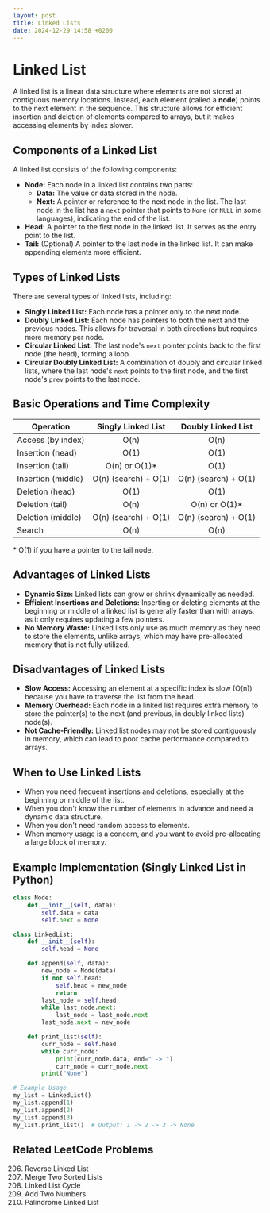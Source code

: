 ```yaml
---
layout: post
title: Linked Lists
date: 2024-12-29 14:58 +0200
---
```



# Linked List

A linked list is a linear data structure where elements are not stored at contiguous memory locations. Instead, each element (called a **node**) points to the next element in the sequence. This structure allows for efficient insertion and deletion of elements compared to arrays, but it makes accessing elements by index slower.

## Components of a Linked List

A linked list consists of the following components:

* **Node:** Each node in a linked list contains two parts:
  * **Data:** The value or data stored in the node.
  * **Next:** A pointer or reference to the next node in the list. The last node in the list has a `next` pointer that points to `None` (or `NULL` in some languages), indicating the end of the list.
* **Head:** A pointer to the first node in the linked list. It serves as the entry point to the list.
* **Tail:** (Optional) A pointer to the last node in the linked list. It can make appending elements more efficient.

## Types of Linked Lists

There are several types of linked lists, including:

* **Singly Linked List:** Each node has a pointer only to the next node.
* **Doubly Linked List:** Each node has pointers to both the next and the previous nodes. This allows for traversal in both directions but requires more memory per node.
* **Circular Linked List:** The last node's `next` pointer points back to the first node (the head), forming a loop.
* **Circular Doubly Linked List:** A combination of doubly and circular linked lists, where the last node's `next` points to the first node, and the first node's `prev` points to the last node.

## Basic Operations and Time Complexity

| Operation        | Singly Linked List | Doubly Linked List |
| ---------------- | :----------------: | :----------------: |
| Access (by index) |        O(n)        |        O(n)        |
| Insertion (head) |        O(1)        |        O(1)        |
| Insertion (tail) |   O(n) or O(1)\*   |        O(1)        |
| Insertion (middle) |  O(n) (search) + O(1)  |  O(n) (search) + O(1)  |
| Deletion (head)  |        O(1)        |        O(1)        |
| Deletion (tail)  |        O(n)        |   O(n) or O(1)\*   |
| Deletion (middle) |  O(n) (search) + O(1)  |  O(n) (search) + O(1)  |
| Search           |        O(n)        |        O(n)        |

\* O(1) if you have a pointer to the tail node.

## Advantages of Linked Lists

* **Dynamic Size:** Linked lists can grow or shrink dynamically as needed.
* **Efficient Insertions and Deletions:** Inserting or deleting elements at the beginning or middle of a linked list is generally faster than with arrays, as it only requires updating a few pointers.
* **No Memory Waste:** Linked lists only use as much memory as they need to store the elements, unlike arrays, which may have pre-allocated memory that is not fully utilized.

## Disadvantages of Linked Lists

* **Slow Access:** Accessing an element at a specific index is slow (O(n)) because you have to traverse the list from the head.
* **Memory Overhead:** Each node in a linked list requires extra memory to store the pointer(s) to the next (and previous, in doubly linked lists) node(s).
* **Not Cache-Friendly:** Linked list nodes may not be stored contiguously in memory, which can lead to poor cache performance compared to arrays.

## When to Use Linked Lists

* When you need frequent insertions and deletions, especially at the beginning or middle of the list.
* When you don't know the number of elements in advance and need a dynamic data structure.
* When you don't need random access to elements.
* When memory usage is a concern, and you want to avoid pre-allocating a large block of memory.

## Example Implementation (Singly Linked List in Python)

```python
class Node:
    def __init__(self, data):
        self.data = data
        self.next = None

class LinkedList:
    def __init__(self):
        self.head = None

    def append(self, data):
        new_node = Node(data)
        if not self.head:
            self.head = new_node
            return
        last_node = self.head
        while last_node.next:
            last_node = last_node.next
        last_node.next = new_node

    def print_list(self):
        curr_node = self.head
        while curr_node:
            print(curr_node.data, end=" -> ")
            curr_node = curr_node.next
        print("None")

# Example Usage
my_list = LinkedList()
my_list.append(1)
my_list.append(2)
my_list.append(3)
my_list.print_list()  # Output: 1 -> 2 -> 3 -> None
```

## Related LeetCode Problems

206. Reverse Linked List
21. Merge Two Sorted Lists
141. Linked List Cycle
2. Add Two Numbers
234. Palindrome Linked List
